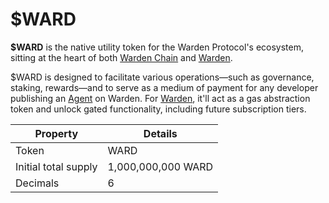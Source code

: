 ﻿---
sidebar_position: 1
---

# $WARD

**$WARD** is the native utility token for the Warden Protocol's ecosystem, sitting at the heart of both [Warden Chain](/learn/glossary#warden-chain) and [Warden](/learn/glossary#warden).

$WARD is designed to facilitate various operations—such as governance, staking, rewards—and to serve as a medium of payment for any developer publishing an [Agent](/learn/glossary#ai-agent) on Warden. For [Warden](/learn/glossary#warden), it'll act as a gas abstraction token and unlock gated functionality, including future subscription tiers. 

|Property|Details|
|-|--|
| Token | WARD |
| Initial total supply | 1,000,000,000 WARD |
| Decimals | 6 |

